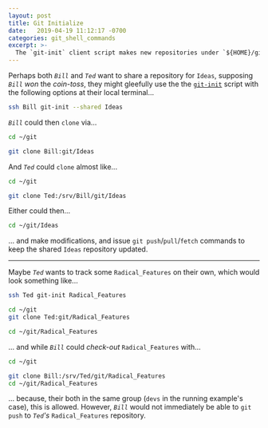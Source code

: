 ```yaml
---
layout: post
title: Git Initialize
date:   2019-04-19 11:12:17 -0700
categories: git_shell_commands
excerpt: >-
  The `git-init` client script makes new repositories under `${HOME}/git` ready for `git clone` and/or `git push` operations
---
```



Perhaps both _`Bill`_ and _`Ted`_ want to share a repository for `Ideas`, supposing _`Bill`_ _won_ the _coin-toss_, they might gleefully use the the [`git-init`][source_master__git-init] script with the following options at their local terminal...


```bash
ssh Bill git-init --shared Ideas
```


_`Bill`_ could then `clone` via...


```bash
cd ~/git

git clone Bill:git/Ideas
```


And _`Ted`_ could `clone` almost like...


```bash
cd ~/git

git clone Ted:/srv/Bill/git/Ideas
```


Either could then...


```bash
cd ~/git/Ideas
```


... and make modifications, and issue `git push`/`pull`/`fetch` commands to keep the shared `Ideas` repository updated.


------


Maybe _`Ted`_ wants to track some `Radical_Features` on their own, which would look something like...


```bash
ssh Ted git-init Radical_Features

cd ~/git
git clone Ted:git/Radical_Features

cd ~/git/Radical_Features
```


... and while _`Bill`_ could _check-out_ `Radical_Features` with...


```bash
cd ~/git

git clone Bill:/srv/Ted/git/Radical_Features
cd ~/git/Radical_Features
```


... because, their both in the same group (`devs` in the running example's case), this is allowed. However, _`Bill`_ would not immediately be able to `git push` to _`Ted`'s_ `Radical_Features` repository.


[source_master__git-init]: https://github.com/S0AndS0/Jekyll_Admin/blob/master/git_shell_commands/git-init
